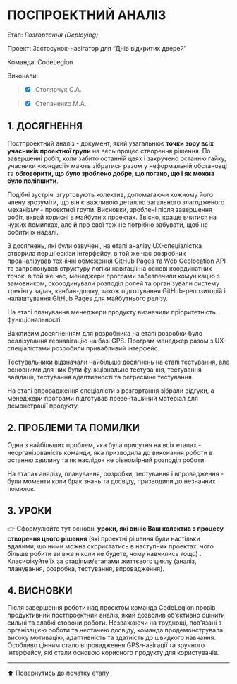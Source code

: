﻿# ПОСПРОЕКТНИЙ АНАЛІЗ

Етап: *Розгортання (Deploying)*

Проект: Застосунок-навігатор для “Днів відкритих дверей”

Команда: CodeLegion

Виконали:
>- [x] Столярчук С.А.

>- [x] Степаненко М.А.



## **1. ДОСЯГНЕННЯ**

Постпроектний аналіз - документ, який узагальнює **точки зору всіх учасників проектної групи** на весь процес створення рішення. По завершенні робіт, коли забито останній цвях і закручено останню гайку, учасники «концесії» мають зібратися разом у неформальній обстановці та **обговорити, що було зроблено добре, що погано, що і як можна було поліпшити**. 

Подібні зустрічі згуртовують колектив, допомагаючи кожному його члену зрозуміти, що він є важливою деталлю загального злагодженого механізму - проектної групи. Висновки, зроблені після завершення робіт, вкрай корисні в майбутніх проектах. Звісно, краще вчитися на чужих помилках, але й про свої теж не потрібно забувати, щоб не робити їх надалі.

З досягнень, які були озвучені, на етапі аналізу UX-спеціалістка створила перші ескізи інтерфейсу, в той же час розробник проаналізував технічні обмеження GitHub Pages та Web Geolocation API та запропонував структуру логіки навігації на основі координатних точок, в той же час, менеджери програми забезпечили комунікацію з замовником, скоординували розподіл ролей та організували систему трекінгу задач, канбан-дошку, також підготування GitHub-репозиторій і налаштування GitHub Pages для майбутнього релізу.

На етапі планування менеджери продукту визначили пріоритетність функціональності. 

Важливим досягненням для розробника на етапі розробки було реалізування геонавігацію на базі GPS. Програм менеджер разом з UX-спеціалістами розробили привабливий інтерфейс.

Тестувальники відзначали найбільше досягнень на етапі тестування, але основними для них були функціональне тестування, тестування валідації, тестування адаптивності та регресійне тестування.

На етапі впровадження спеціалісти з розгортання зібрали відгуки, а менеджери програми підготував презентаційний матеріал для демонстрації продукту.

## **2. ПРОБЛЕМИ ТА ПОМИЛКИ**

Одна  з найбільших проблем, яка була присутня на всіх етапах - неорганізованість команди, яка призводила до виконання роботи в останню хвилину та як наслідок не рівномірний розподіл роботи.

На етапах аналізу, планування, розробки, тестування і впровадження - були моменти коли брак знань та досвіду, призводили до незначних помилок.

## **3. УРОКИ**

:point_right: Сформулюйте тут основні **уроки, які виніс Ваш колектив з процесу створення цього рішення** (які проектні рішення були настільки вдалими, що ними можна скористатись в наступних проектах, чого більше робити ви вже ніколи не будете, чому навчились тощо) . Класифікуйте їх за стадіями/етапами життєвого циклу (аналіз, планування, розробка, тестування, впровадження).

## **4. ВИСНОВКИ**

Після завершення роботи над проєктом команда CodeLegion провів продуктивний постпроектний аналіз, який дозволив об’єктивно оцінити сильні та слабкі сторони роботи. Незважаючи на труднощі, пов’язані з організацією роботи та нестачею досвіду, команда продемонструвала високу мотивацію, адаптивність та здатність до швидкого навчання. Особливо цінним стало впровадження GPS-навігації та зручного інтерфейсу, які стали основою корисного продукту для користувачів.



---
[:arrow_up: Повернутись до початку етапу](/docs/5.Deploying/README.md)

